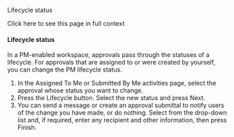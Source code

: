 Lifecycle status

Click here to see this page in full context

####  Lifecycle status

In a PM-enabled workspace, approvals pass through the statuses of a lifecycle.
For approvals that are assigned to or were created by yourself, you can change
the PM lifecycle status.

  1. In the Assigned To Me or Submitted By Me activities page, select the approval whose status you want to change. 
  2. Press the Lifecycle button. Select the new status and press Next. 
  3. You can send a message or create an approval submittal to notify users of the change you have made, or do nothing. Select from the drop-down list and, if required, enter any recipient and other information, then press Finish. 

